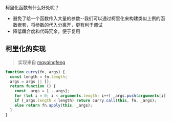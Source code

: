 柯里化函数有什么好处呢？

- 避免了给一个函数传入大量的参数--我们可以通过柯里化来构建类似上例的函数嵌套，将参数的代入分离开，更有利于调试
- 降低耦合度和代码冗余，便于复用



## 柯里化的实现
> 实现来自 [mqyqingfeng](https://github.com/mqyqingfeng/Blog/issues/42)

```js
function curry(fn, args) {
  const length = fn.length;
  args = args || [];
  return function () {
    const _args = [...args];
    for (let i = 0; i < arguments.length; i++) _args.push(arguments[i]);
    if (_args.length < length) return curry.call(this, fn, _args);
    else return fn.apply(this, _args);
  }
}
```
